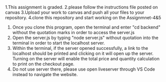 1.This assignment is graded.
2.please follow the instructions file posted on canvas
3.Upload your work to canvas and push all your files to your repository.
4.clone this repository and start working on the Assignmnet-4&5

1. Once you clone this program, open the terminal and enter "cd backend" without the quotation marks in order to access the server.js
2. Open the server.js by typing "node server.js" without quotation into the terminal in order to start the localhost server. 
3. Within the terminal, if the server opened successfully, a link to the localhost should be printed and clicking on it will open up the server. Turning on the server will enable the total price and quantity calculation to print on the checkout page. 
4. Do not use server there, please use open liveserver through VS Code instead to navigate the website. 